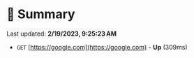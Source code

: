 # 📖 Summary
Last updated: **2/19/2023, 9:25:23 AM**

- `GET` [https://google.com](https://google.com) - **Up** (309ms)
